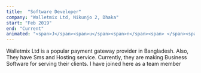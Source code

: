```yaml
---
title:  "Software Developer"
company: "Walletmix Ltd, Nikunjo 2, Dhaka"
start: "Feb 2019"
end: "Current"
animated: "<span>J</span><span>u</span><span>n</span><span> </span><span>1</span><span>7</span><span> </span><span>T</span><span>o</span><span> </span><span>C</span><span>u</span><span>r</span><span>r</span><span>e</span><span>n</span><span>t</span>"
---
```

Walletmix Ltd is a popular payment gateway provider in Bangladesh. Also, They have Sms and Hosting service. Currently, they are making Business Software for serving their clients. I have joined here as a team member